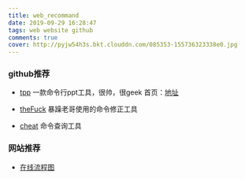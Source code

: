 ```yaml
---
title: web_recommand
date: 2019-09-29 16:28:47
tags: web website github
comments: true
cover: http://pyjw54h3s.bkt.clouddn.com/085353-155736323338e0.jpg
---
```


### github推荐
* [tpp](https://github.com/cbbrowne/tpp) 一款命令行ppt工具，很帅，很geek
    首页：[地址](http://www.ngolde.de/tpp.html)

* [theFuck](https://github.com/nvbn/thefuck) 暴躁老哥使用的命令修正工具

* [cheat](https://github.com/chubin/cheat.sh#installation) 命令查询工具

### 网站推荐
*  [在线流程图](https://www.websequencediagrams.com/)
